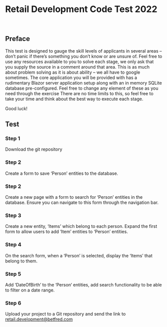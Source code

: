 

# Retail Development Code Test 2022
 
## Preface
This test is designed to gauge the skill levels of applicants in several areas – don’t panic if there’s something you don’t know or are unsure of. Feel free to use any resources available to you to solve each stage, we only ask that you supply the source in a comment around that area. This is as much about problem solving as it is about ability – we all have to google sometimes.
The core application you will be provided with has a rudimentary Blazor server application setup along with an in memory SQLite database pre-configured. Feel free to change any element of these as you need through the exercise
There are no time limits to this, so feel free to take your time and think about the best way to execute each stage.

Good luck!

## Test
### Step 1
Download the git repository
### Step 2
Create a form to save ‘Person’ entities to the database.
### Step 2
Create a new page with a form to search for ‘Person’ entities in the database. Ensure you can navigate to this form through the navigation bar.
### Step 3
Create a new entity, ‘Items’ which belong to each person. Expand the first form to allow users to add ‘Item’ entities to ‘Person’ entities.
### Step 4
On the search form, when a ‘Person’ is selected, display the ‘Items’ that belong to them.
### Step 5
Add ‘DateOfBirth’ to the ‘Person‘ entities, add search functionality to be able to filter on a date range.
### Step 6
Upload your project to a Git repository and send the link to retail.development@betfred.com
